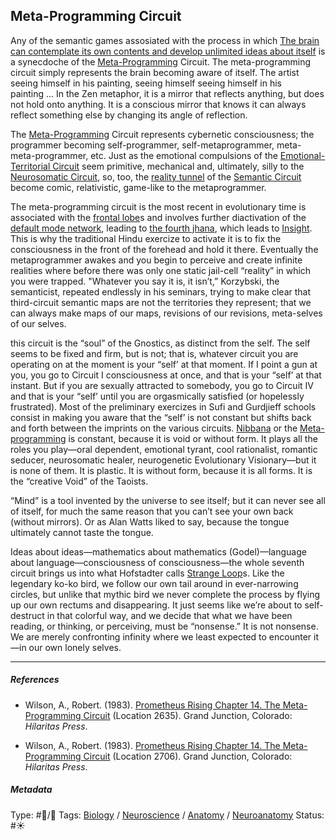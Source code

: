 ## Meta-Programming Circuit

Any of the semantic games assosiated with the process in which [The brain can contemplate its own contents and develop unlimited ideas about itself](The%20brain%20can%20contemplate%20its%20own%20contents%20and%20develop%20unlimited%20ideas%20about%20itself.md) is a synecdoche of the [Meta-Programming](Meta-programming.md) Circuit. The meta-programming circuit simply represents the brain becoming aware of itself. The artist seeing himself in his painting, seeing himself seeing himself in his painting ... In the Zen metaphor, it is a mirror that reflects anything, but does not hold onto anything. It is a conscious mirror that knows it can always reflect something else by changing its angle of reflection.

The [Meta-Programming](Meta-programming.md) Circuit represents cybernetic consciousness; the programmer becoming self-programmer, self-metaprogrammer, meta-meta-programmer, etc. Just as the emotional compulsions of the [Emotional-Territorial Circuit](Emotional-Territorial%20Circuit.md) seem primitive, mechanical and, ultimately, silly to the [Neurosomatic Circuit](Neurosomatic%20Circuit.md), so, too, the [reality tunnel](Reality%20tunnel.md) of the [Semantic Circuit](Time-Binding%20Semantic%20Circuit.md) become comic, relativistic, game-like to the metaprogrammer.

The meta-programming circuit is the most recent in evolutionary time is associated with the [frontal lobe](Frontal%20lobe.md)s and involves further diactivation of the [default mode network](Default%20mode%20network.md), leading to [the fourth jhana](The%20fourth%20jhana.md), which leads to [Insight](Insight.md). This is why the traditional Hindu exercize to activate it is to fix the consciousness in the front of the forehead and hold it there. Eventually the metaprogrammer awakes and you begin to perceive and create infinite realities where before there was only one static jail-cell “reality” in which you were trapped. "Whatever you say it is, it isn’t,” Korzybski, the semanticist, repeated endlessly in his seminars, trying to make clear that third-circuit semantic maps are not the territories they represent; that we can always make maps of our maps, revisions of our revisions, meta-selves of our selves.

this circuit is the “soul” of the Gnostics, as distinct from the self. The self seems to be fixed and firm, but is not; that is, whatever circuit you are operating on at the moment is your “self’ at that moment. If I point a gun at you, you go to Circuit I consciousness at once, and that is your “self’ at that instant. But if you are sexually attracted to somebody, you go to Circuit IV and that is your “self’ until you are orgasmically satisfied (or hopelessly frustrated). Most of the preliminary exercizes in Sufi and Gurdjieff schools consist in making you aware that the “self’ is not constant but shifts back and forth between the imprints on the various circuits. [Nibbana](Nibbana.md) or the [Meta-programming](Meta-programming.md) is constant, because it is void or without form. It plays all the roles you play—oral dependent, emotional tyrant, cool rationalist, romantic seducer, neurosomatic healer, neurogenetic Evolutionary Visionary—but it is none of them. It is plastic. It is without form, because it is all forms. It is the “creative Void” of the Taoists.

“Mind” is a tool invented by the universe to see itself; but it can never see all of itself, for much the same reason that you can’t see your own back (without mirrors). Or as Alan Watts liked to say, because the tongue ultimately cannot taste the tongue.

Ideas about ideas—mathematics about mathematics (Godel)—language about language—consciousness of consciousness—the whole seventh circuit brings us into what Hofstadter calls [Strange Loop](Strange%20Loop.md)s. Like the legendary ko-ko bird, we follow our own tail around in ever-narrowing circles, but unlike that mythic bird we never complete the process by flying up our own rectums and disappearing. It just seems like we’re about to self-destruct in that colorful way, and we decide that what we have been reading, or thinking, or perceiving, must be “nonsense.” It is not nonsense. We are merely confronting infinity where we least expected to encounter it—in our own lonely selves.

---

##### References

* Wilson, A., Robert. (1983). [Prometheus Rising Chapter 14. The Meta-Programming Circuit](Prometheus%20Rising%20Chapter%2014.%20The%20Meta-Programming%20Circuit.md) (Location 2635). Grand Junction, Colorado: *Hilaritas Press*.

* Wilson, A., Robert. (1983). [Prometheus Rising Chapter 14. The Meta-Programming Circuit](Prometheus%20Rising%20Chapter%2014.%20The%20Meta-Programming%20Circuit.md) (Location 2706). Grand Junction, Colorado: *Hilaritas Press*.

##### Metadata

Type: #🔵/🔵 
Tags: [Biology]() / [Neuroscience](Neuroscience.md) / [Anatomy]() / [Neuroanatomy](Neuroanatomy.md) 
Status: #☀️ 
